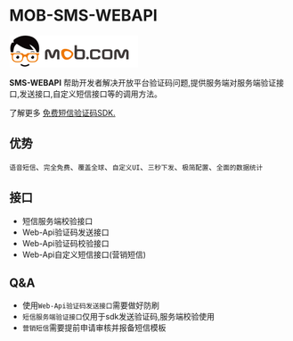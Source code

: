 # MOB-SMS-WEBAPI

<!--<a href="http://mob.com/"><img src="http://www.mob.com/public/images/logo_black.png" align="left" hspace="10" vspace="6"></a>-->
![image](https://github.com/MOBX/MOB-SMS-WEBAPI/blob/master/doc/images/logo.png)

**SMS-WEBAPI** 
帮助开发者解决开放平台验证码问题,提供服务端对服务端验证接口,发送接口,自定义短信接口等的调用方法。

了解更多 [免费短信验证码SDK.](http://wiki.mob.com/)


## 优势

`语音短信`、`完全免费`、`覆盖全球`、`自定义UI`、`三秒下发`、`极简配置`、`全面的数据统计`

## 接口

* 短信服务端校验接口
* Web-Api验证码发送接口
* Web-Api验证码校验接口
* Web-Api自定义短信接口(营销短信)

## Q&A

* 使用`Web-Api验证码发送接口`需要做好防刷
* `短信服务端验证接口`仅用于sdk发送验证码,服务端校验使用
* `营销短信`需要提前申请审核并报备短信模板